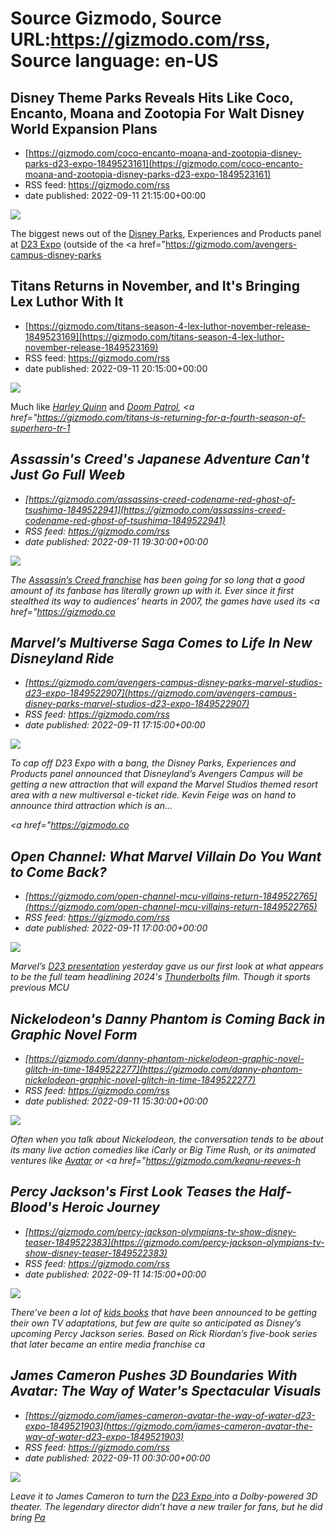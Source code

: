 # Source Gizmodo, Source URL:https://gizmodo.com/rss, Source language: en-US

## Disney Theme Parks Reveals Hits Like Coco, Encanto, Moana and Zootopia For Walt Disney World Expansion Plans
 - [https://gizmodo.com/coco-encanto-moana-and-zootopia-disney-parks-d23-expo-1849523161](https://gizmodo.com/coco-encanto-moana-and-zootopia-disney-parks-d23-expo-1849523161)
 - RSS feed: https://gizmodo.com/rss
 - date published: 2022-09-11 21:15:00+00:00

<img src="https://i.kinja-img.com/gawker-media/image/upload/s--okP4bSiF--/c_fit,fl_progressive,q_80,w_636/98ba3928a83608c532b675c0330cc121.jpg" /><p>The biggest news out of the <a href="https://gizmodo.com/theme-park-news-halloween-disney-universal-studios-1849459659">Disney Parks</a>, Experiences and Products panel at <a href="https://gizmodo.com/disney-d23-expo-streaming-panels-imagineering-parks-1849459224">D23 Expo</a> (outside of the <a href="https://gizmodo.com/avengers-campus-disney-parks

## Titans Returns in November, and It's Bringing Lex Luthor With It
 - [https://gizmodo.com/titans-season-4-lex-luthor-november-release-1849523169](https://gizmodo.com/titans-season-4-lex-luthor-november-release-1849523169)
 - RSS feed: https://gizmodo.com/rss
 - date published: 2022-09-11 20:15:00+00:00

<img src="https://i.kinja-img.com/gawker-media/image/upload/s--KP-rC5tI--/c_fit,fl_progressive,q_80,w_636/ed1392e31b963bb00d3db08be3eddebd.jpg" /><p>Much like <a href="https://gizmodo.com/harley-quinn-renewed-fourth-season-hbo-max-dc-comics-1849478707"><em>Harley Quinn</em></a><em> </em>and <a href="https://gizmodo.com/brendan-fraser-doom-patrol-robotman-comeback-whale-1849501496"><em>Doom Patrol</em></a><em>, <a href="https://gizmodo.com/titans-is-returning-for-a-fourth-season-of-superhero-tr-1

## Assassin's Creed's Japanese Adventure Can't Just Go Full Weeb
 - [https://gizmodo.com/assassins-creed-codename-red-ghost-of-tsushima-1849522941](https://gizmodo.com/assassins-creed-codename-red-ghost-of-tsushima-1849522941)
 - RSS feed: https://gizmodo.com/rss
 - date published: 2022-09-11 19:30:00+00:00

<img src="https://i.kinja-img.com/gawker-media/image/upload/s--Brol6CXG--/c_fit,fl_progressive,q_80,w_636/bdfa5800189e62c906b2e7ea5f515f59.jpg" /><p>The <a href="https://gizmodo.com/assassins-creed-is-netflixs-next-multimedia-franchise-1845495448"><em>Assassin’s Creed </em>franchise</a> has been going for so long that a good amount of its fanbase has literally grown up with it. Ever since it first stealthed its way to audiences’ hearts in 2007, the games have used its <a href="https://gizmodo.co

## Marvel’s Multiverse Saga Comes to Life In New Disneyland Ride
 - [https://gizmodo.com/avengers-campus-disney-parks-marvel-studios-d23-expo-1849522907](https://gizmodo.com/avengers-campus-disney-parks-marvel-studios-d23-expo-1849522907)
 - RSS feed: https://gizmodo.com/rss
 - date published: 2022-09-11 17:15:00+00:00

<img src="https://i.kinja-img.com/gawker-media/image/upload/s--SFA4zEW3--/c_fit,fl_progressive,q_80,w_636/71e145fb96ab4f55669807e8e8c201bf.jpg" /><p>To cap off D23 Expo with a bang, the Disney Parks, Experiences and Products panel announced that Disneyland’s Avengers Campus will be getting a new attraction that will expand the Marvel Studios themed resort area with a new multiversal e-ticket ride. Kevin Feige was on hand to announce third attraction which is an…</p><p><a href="https://gizmodo.co

## Open Channel: What Marvel Villain Do You Want to Come Back?
 - [https://gizmodo.com/open-channel-mcu-villains-return-1849522765](https://gizmodo.com/open-channel-mcu-villains-return-1849522765)
 - RSS feed: https://gizmodo.com/rss
 - date published: 2022-09-11 17:00:00+00:00

<img src="https://i.kinja-img.com/gawker-media/image/upload/s--O7UFgbMa--/c_fit,fl_progressive,q_80,w_636/b164646154006f2ae316e5c450fc9ca2.jpg" /><p>Marvel’s <a href="https://gizmodo.com/marvel-d23-cast-reveals-announcements-kevin-feige-1849521034">D23 presentation</a> yesterday gave us our first look at what appears to be the full team headlining 2024's <a href="https://gizmodo.com/marvel-thunderbolts-cast-reveal-1849521585"><em>Thunderbolts</em></a><em> </em>film. Though it sports previous MCU

## Nickelodeon's Danny Phantom is Coming Back in Graphic Novel Form
 - [https://gizmodo.com/danny-phantom-nickelodeon-graphic-novel-glitch-in-time-1849522277](https://gizmodo.com/danny-phantom-nickelodeon-graphic-novel-glitch-in-time-1849522277)
 - RSS feed: https://gizmodo.com/rss
 - date published: 2022-09-11 15:30:00+00:00

<img src="https://i.kinja-img.com/gawker-media/image/upload/s--lT0J_dVB--/c_fit,fl_progressive,q_80,w_636/45daf92e205c94562d93dade729090e9.jpg" /><p>Often when you talk about Nickelodeon, the conversation tends to be about its many live action comedies like <em>iCarly </em>or <em>Big Time Rush, </em>or its animated ventures like <a href="https://gizmodo.com/thank-god-avatar-the-last-airbender-is-hd-on-netflix-1844118804"><em>Avatar</em></a><em> </em>or <a href="https://gizmodo.com/keanu-reeves-h

## Percy Jackson's First Look Teases the Half-Blood's Heroic Journey
 - [https://gizmodo.com/percy-jackson-olympians-tv-show-disney-teaser-1849522383](https://gizmodo.com/percy-jackson-olympians-tv-show-disney-teaser-1849522383)
 - RSS feed: https://gizmodo.com/rss
 - date published: 2022-09-11 14:15:00+00:00

<img src="https://i.kinja-img.com/gawker-media/image/upload/s--pbQkUXrz--/c_fit,fl_progressive,q_80,w_636/7c8261a3b412a79a696a42e43c5918b2.jpg" /><p>There’ve been a lot of <a href="https://gizmodo.com/eragon-tv-show-disney-plus-dragons-1849325465">kids books</a> that have been announced to be getting their own TV adaptations, but few are quite so anticipated as Disney’s upcoming <em>Percy Jackson </em>series. Based on Rick Riordan’s five-book series that later became an entire media franchise ca

## James Cameron Pushes 3D Boundaries With Avatar: The Way of Water's Spectacular Visuals
 - [https://gizmodo.com/james-cameron-avatar-the-way-of-water-d23-expo-1849521903](https://gizmodo.com/james-cameron-avatar-the-way-of-water-d23-expo-1849521903)
 - RSS feed: https://gizmodo.com/rss
 - date published: 2022-09-11 00:30:00+00:00

<img src="https://i.kinja-img.com/gawker-media/image/upload/s--iHaR97i6--/c_fit,fl_progressive,q_80,w_636/ce7a3b729c0ea00d4ab1ca764f72bce3.png" /><p>Leave it to James Cameron to turn the <a href="https://gizmodo.com/indiana-jones-5-footage-d23-expo-lucasfilm-d23-expo-1849521230">D23 Expo </a>into a Dolby-powered 3D theater. The legendary director didn’t have a new trailer for fans, but he did bring <a href="https://gizmodo.com/avatar-trailer-rerelease-james-cameron-pandora-navi-3d-1849447876">Pa

